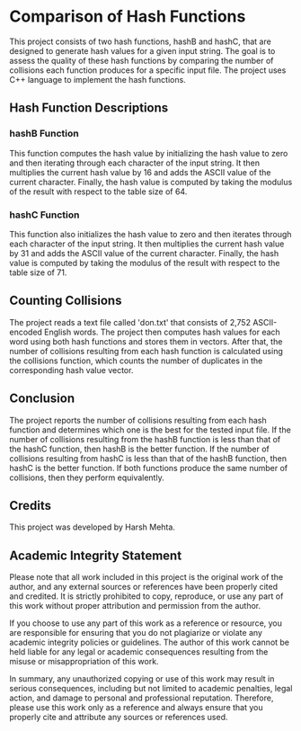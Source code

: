 # Comparison of Hash Functions

This project consists of two hash functions, hashB and hashC, that are designed to generate hash values for a given input string. The goal is to assess the quality of these hash functions by comparing the number of collisions each function produces for a specific input file. The project uses C++ language to implement the hash functions.

## Hash Function Descriptions

### hashB Function

This function computes the hash value by initializing the hash value to zero and then iterating through each character of the input string. It then multiplies the current hash value by 16 and adds the ASCII value of the current character. Finally, the hash value is computed by taking the modulus of the result with respect to the table size of 64.

### hashC Function

This function also initializes the hash value to zero and then iterates through each character of the input string. It then multiplies the current hash value by 31 and adds the ASCII value of the current character. Finally, the hash value is computed by taking the modulus of the result with respect to the table size of 71.

## Counting Collisions
The project reads a text file called 'don.txt' that consists of 2,752 ASCII-encoded English words. The project then computes hash values for each word using both hash functions and stores them in vectors. After that, the number of collisions resulting from each hash function is calculated using the collisions function, which counts the number of duplicates in the corresponding hash value vector.

## Conclusion
The project reports the number of collisions resulting from each hash function and determines which one is the best for the tested input file. If the number of collisions resulting from the hashB function is less than that of the hashC function, then hashB is the better function. If the number of collisions resulting from hashC is less than that of the hashB function, then hashC is the better function. If both functions produce the same number of collisions, then they perform equivalently.

## Credits

This project was developed by Harsh Mehta.

## Academic Integrity Statement

Please note that all work included in this project is the original work of the author, and any external sources or references have been properly cited and credited. It is strictly prohibited to copy, reproduce, or use any part of this work without proper attribution and permission from the author.

If you choose to use any part of this work as a reference or resource, you are responsible for ensuring that you do not plagiarize or violate any academic integrity policies or guidelines. The author of this work cannot be held liable for any legal or academic consequences resulting from the misuse or misappropriation of this work.

In summary, any unauthorized copying or use of this work may result in serious consequences, including but not limited to academic penalties, legal action, and damage to personal and professional reputation. Therefore, please use this work only as a reference and always ensure that you properly cite and attribute any sources or references used.
